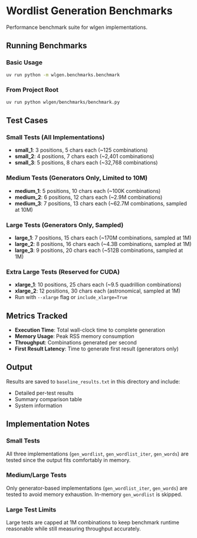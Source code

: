# Wordlist Generation Benchmarks

Performance benchmark suite for wlgen implementations.

## Running Benchmarks

### Basic Usage

```bash
uv run python -m wlgen.benchmarks.benchmark
```

### From Project Root

```bash
uv run python wlgen/benchmarks/benchmark.py
```

## Test Cases

### Small Tests (All Implementations)
- **small_1**: 3 positions, 5 chars each (~125 combinations)
- **small_2**: 4 positions, 7 chars each (~2,401 combinations)
- **small_3**: 5 positions, 8 chars each (~32,768 combinations)

### Medium Tests (Generators Only, Limited to 10M)
- **medium_1**: 5 positions, 10 chars each (~100K combinations)
- **medium_2**: 6 positions, 12 chars each (~2.9M combinations)
- **medium_3**: 7 positions, 13 chars each (~62.7M combinations, sampled at 10M)

### Large Tests (Generators Only, Sampled)
- **large_1**: 7 positions, 15 chars each (~170M combinations, sampled at 1M)
- **large_2**: 8 positions, 16 chars each (~4.3B combinations, sampled at 1M)
- **large_3**: 9 positions, 20 chars each (~512B combinations, sampled at 1M)

### Extra Large Tests (Reserved for CUDA)
- **xlarge_1**: 10 positions, 25 chars each (~9.5 quadrillion combinations)
- **xlarge_2**: 12 positions, 30 chars each (astronomical, sampled at 1M)
- Run with `--xlarge` flag or `include_xlarge=True`

## Metrics Tracked

- **Execution Time**: Total wall-clock time to complete generation
- **Memory Usage**: Peak RSS memory consumption
- **Throughput**: Combinations generated per second
- **First Result Latency**: Time to generate first result (generators only)

## Output

Results are saved to `baseline_results.txt` in this directory and include:
- Detailed per-test results
- Summary comparison table
- System information

## Implementation Notes

### Small Tests
All three implementations (`gen_wordlist`, `gen_wordlist_iter`, `gen_words`) are tested since the output fits comfortably in memory.

### Medium/Large Tests
Only generator-based implementations (`gen_wordlist_iter`, `gen_words`) are tested to avoid memory exhaustion. In-memory `gen_wordlist` is skipped.

### Large Test Limits
Large tests are capped at 1M combinations to keep benchmark runtime reasonable while still measuring throughput accurately.
